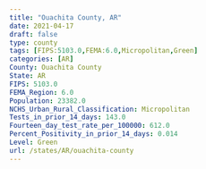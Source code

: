 ```yaml
---
title: "Ouachita County, AR"
date: 2021-04-17
draft: false
type: county
tags: [FIPS:5103.0,FEMA:6.0,Micropolitan,Green]
categories: [AR]
County: Ouachita County
State: AR
FIPS: 5103.0
FEMA_Region: 6.0
Population: 23382.0
NCHS_Urban_Rural_Classification: Micropolitan
Tests_in_prior_14_days: 143.0
Fourteen_day_test_rate_per_100000: 612.0
Percent_Positivity_in_prior_14_days: 0.014
Level: Green
url: /states/AR/ouachita-county
---
```



